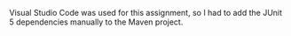 Visual Studio Code was used for this assignment, so I had to add the JUnit 5 dependencies manually to the Maven project.